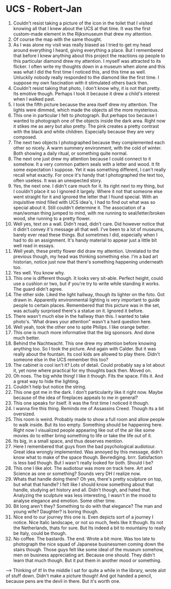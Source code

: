 # UCS - Robert-Jan

1. Couldn't resist taking a picture of the icon in the toilet that I visited knowing all that I knew about the UCS at that time. It was the first custom-made element in the Rijksmuseum that drew my attention.
2. Of course the map with the same thought.
3. As I was alone my visit was really biased as I tried to get my head around everything I heard, giving everything a place. But I remembered that before I knew anything about this project the reactions op people to this particular diamond drew my attention. I myself was attracted to its flicker. I often write my thoughts down in a museum when alone and this was what I did the first time I noticed this, and this time as well. Unluckily nobody really responded to the diamond like the first time. I suppose my own fascination with it stimulated others back then.
5. Couldn't resist taking that photo, I don't know why, it is not that pretty. Its emotive though. Perhaps I took it because it drew a child's interest when I walked past.
7. I took the fifth picture because the area itself drew my attention. The lights were dimmed, which made the objects all the more mysterious.
11. This one in particular I felt to photograph. But perhaps too because I wanted to photograph one of the objects inside the dark area. Right now it stikes me as aery but also pretty. The pink creates a pretty contrast with the black and white children. Especially because they are very composed.
12. The next two objects I photographed because they complemented each other so nicely. A warm summery environment, with the cold of winter. Both showing a daily ritual, or something quite normal. 
15. The next one just drew my attention because I could connect to it somehow. It a very common pattern seals with a letter and wood. It fit some expectation I suppose. Yet it was something different, I can't really recall what exactly. For once it's handy that I photographed the text too, often useless. It was an unexpected story.
17. Yes, the next one. I didn't care much for it. Its right next to my thing, but I couldn't place it so I ignored it largely. Where it not that someone else went straight for it and ignored the letter that I found special. With an inquisitive mind filled with UCS idea's, I had to find out what was so special about it. Still couldn't determine it. The association of a man/woman thing jumped to mind, with me running to seal/letter/broken wood, she running to a pretty flower.
18. Well yes, text on a wall. Didn't read, didn't care. Did however notice that it didn't convey it's message all that well. I've been to a lot of museums, barely ever read these things. But sometimes I did, especially when I had to do an assignment. It's handy material to appear just a little bit well read in essays.
19. Well yeah, these pretty flower did draw my attention. Unrelated to the previous though, my head was thinking something else. I'm a bad art historian, notice just now that there's something happening underneath too.
20. Yes well. You know why.
22. This one is different though. It looks very sit-able. Perfect height, could use a cushion or two, but if you're try to write while standing it works. The guard didn't agree.
23. The other side. Liked the light hallway, though its lighter on the foto. Got drawn in. Apparently environmental lighting is very important to guide people to certain places. Remembered that this picture was in the set, was actually surprised there's a statue on it. Ignored it before. 
24. There wasn't much else in the hallway than this. I wanted to take photo's. 'What draws your attention" wasn't a hard question here.
25. Well yeah, took the other one to spite Philips. I like orange better.
26. This one is much more informative that the big sponsors. And done much better.
27. Behind the Nachtwacht. This one drew my attention before knowing anything too. So I took the picture. And again with Calder. But it was really about the fountain. Its cool kids are allowed to play there. Didn't someone else in the UCS remember this too?
29. The cabinet is cool isn't it? Lots of detail. Could probably say a lot about it, yet none where practical for my thoughts back then. Moved on.
31. Oh noes. The big white thing! I like it though. Fits the space. Fills it. And a great way to hide the lighting.
33. Couldn't help but notice the string.
34. This one got me in the dark. I don't particularity like it right now. Maybe because of the idea of fireplaces appeals to me in general?
36. This one speaks for itself. It was the first time I noticed it though.
38. I wanna fire this thing. Reminds me of Assassins Creed. Though its a bit oversized. 
39. This room is weird. Probably made to show a full room and allow people to walk inside. But its too empty. Something should be happening here. Right now I visualized people appearing like out of the air like some movies do to either bring something to life or take the life out of it. 
40. Its big, in a small space, and thus deserves mention.
42. Here I remembered that guys from the bad psychological audiotour. Great idea wrongly implemented. Was annoyed by this message, didn't know what to make of the space though. Bevrediging. brrr. Satisfaction is less bad though. But I wasn't really looked for both. Should I be?
45. This one I like alot. The audiotour was more on track here. Art and Science as one or something? Sounds very DH I realize now. 
46. Whats that handle doing there? Oh yes, there's pretty sculpture on top, but what that handle? I felt like I should know something about that handle, studying art history and all. Didn't though, and hated that. Analyzing the sculpture was less interesting, I wasn't in the mood to analyse elegance and emotion. Some other time.
47. Bit long aren't they? Something to do with that elegance? The man and young wife? Daughter? is boring though. 
48. Nice end to our journey this one is. Even depicts sort of a journey I notice. Nice Italic landscape, or not so much, feels like it though. Its not the Netherlands, thats for sure. But Its indeed a bit to mountainy to really be Italy, could be though.
50. No coffee. The bastards. The end. Wrote a bit more. Was too late to photograph the nice squad of Japanese businessmen coming down the stairs though. Those guys felt like some ideal of the museum somehow, men on business appreciating art. Because one should. They didn't learn that much though. But it put them in another mood or something.

--> Thinking of it! In the middle I sat for quite a while in the library, wrote alot of stuff down. Didn't make a picture though!  And got handed a pencil, because pens are the devil in there. But it's worth one.





